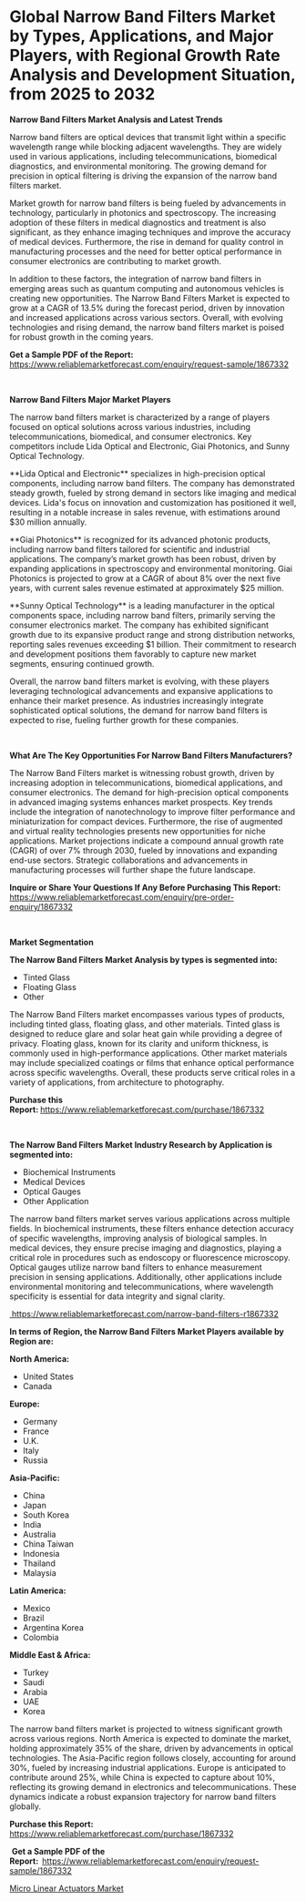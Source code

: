 <p><h1>Global Narrow Band Filters Market by Types, Applications, and Major Players, with Regional Growth Rate Analysis and Development Situation, from 2025 to 2032</h1></p><p><strong>Narrow Band Filters Market Analysis and Latest Trends</strong></p>
<p><p>Narrow band filters are optical devices that transmit light within a specific wavelength range while blocking adjacent wavelengths. They are widely used in various applications, including telecommunications, biomedical diagnostics, and environmental monitoring. The growing demand for precision in optical filtering is driving the expansion of the narrow band filters market.</p><p>Market growth for narrow band filters is being fueled by advancements in technology, particularly in photonics and spectroscopy. The increasing adoption of these filters in medical diagnostics and treatment is also significant, as they enhance imaging techniques and improve the accuracy of medical devices. Furthermore, the rise in demand for quality control in manufacturing processes and the need for better optical performance in consumer electronics are contributing to market growth.</p><p>In addition to these factors, the integration of narrow band filters in emerging areas such as quantum computing and autonomous vehicles is creating new opportunities. The Narrow Band Filters Market is expected to grow at a CAGR of 13.5% during the forecast period, driven by innovation and increased applications across various sectors. Overall, with evolving technologies and rising demand, the narrow band filters market is poised for robust growth in the coming years.</p></p>
<p><strong>Get a Sample PDF of the Report:&nbsp;</strong> <a href="https://www.reliablemarketforecast.com/enquiry/request-sample/1867332?utm_campaign=1144&utm_medium=2&utm_source=Github&utm_content=ia&utm_term=19022025&utm_id=narrow-band-filters">https://www.reliablemarketforecast.com/enquiry/request-sample/1867332</a></p>
<p>&nbsp;</p>
<p><strong>Narrow Band Filters Major Market Players</strong></p>
<p><p>The narrow band filters market is characterized by a range of players focused on optical solutions across various industries, including telecommunications, biomedical, and consumer electronics. Key competitors include Lida Optical and Electronic, Giai Photonics, and Sunny Optical Technology.</p><p>**Lida Optical and Electronic** specializes in high-precision optical components, including narrow band filters. The company has demonstrated steady growth, fueled by strong demand in sectors like imaging and medical devices. Lida's focus on innovation and customization has positioned it well, resulting in a notable increase in sales revenue, with estimations around $30 million annually.</p><p>**Giai Photonics** is recognized for its advanced photonic products, including narrow band filters tailored for scientific and industrial applications. The company’s market growth has been robust, driven by expanding applications in spectroscopy and environmental monitoring. Giai Photonics is projected to grow at a CAGR of about 8% over the next five years, with current sales revenue estimated at approximately $25 million.</p><p>**Sunny Optical Technology** is a leading manufacturer in the optical components space, including narrow band filters, primarily serving the consumer electronics market. The company has exhibited significant growth due to its expansive product range and strong distribution networks, reporting sales revenues exceeding $1 billion. Their commitment to research and development positions them favorably to capture new market segments, ensuring continued growth.</p><p>Overall, the narrow band filters market is evolving, with these players leveraging technological advancements and expansive applications to enhance their market presence. As industries increasingly integrate sophisticated optical solutions, the demand for narrow band filters is expected to rise, fueling further growth for these companies.</p></p>
<p>&nbsp;</p>
<p><strong>What Are The Key Opportunities For Narrow Band Filters Manufacturers?</strong></p>
<p><p>The Narrow Band Filters market is witnessing robust growth, driven by increasing adoption in telecommunications, biomedical applications, and consumer electronics. The demand for high-precision optical components in advanced imaging systems enhances market prospects. Key trends include the integration of nanotechnology to improve filter performance and miniaturization for compact devices. Furthermore, the rise of augmented and virtual reality technologies presents new opportunities for niche applications. Market projections indicate a compound annual growth rate (CAGR) of over 7% through 2030, fueled by innovations and expanding end-use sectors. Strategic collaborations and advancements in manufacturing processes will further shape the future landscape.</p></p>
<p><strong>Inquire or Share Your Questions If Any Before Purchasing This Report:</strong> <a href="https://www.reliablemarketforecast.com/enquiry/pre-order-enquiry/1867332?utm_campaign=1144&utm_medium=2&utm_source=Github&utm_content=ia&utm_term=19022025&utm_id=narrow-band-filters">https://www.reliablemarketforecast.com/enquiry/pre-order-enquiry/1867332</a></p>
<p>&nbsp;</p>
<p><strong>Market Segmentation</strong></p>
<p><strong>The Narrow Band Filters Market Analysis by types is segmented into:</strong></p>
<p><ul><li>Tinted Glass</li><li>Floating Glass</li><li>Other</li></ul></p>
<p><p>The Narrow Band Filters market encompasses various types of products, including tinted glass, floating glass, and other materials. Tinted glass is designed to reduce glare and solar heat gain while providing a degree of privacy. Floating glass, known for its clarity and uniform thickness, is commonly used in high-performance applications. Other market materials may include specialized coatings or films that enhance optical performance across specific wavelengths. Overall, these products serve critical roles in a variety of applications, from architecture to photography.</p></p>
<p><strong>Purchase this Report:&nbsp;</strong><a href="https://www.reliablemarketforecast.com/purchase/1867332?utm_campaign=1144&utm_medium=2&utm_source=Github&utm_content=ia&utm_term=19022025&utm_id=narrow-band-filters">https://www.reliablemarketforecast.com/purchase/1867332</a></p>
<p>&nbsp;</p>
<p><strong>The Narrow Band Filters Market Industry Research by Application is segmented into:</strong></p>
<p><ul><li>Biochemical Instruments</li><li>Medical Devices</li><li>Optical Gauges</li><li>Other Application</li></ul></p>
<p><p>The narrow band filters market serves various applications across multiple fields. In biochemical instruments, these filters enhance detection accuracy of specific wavelengths, improving analysis of biological samples. In medical devices, they ensure precise imaging and diagnostics, playing a critical role in procedures such as endoscopy or fluorescence microscopy. Optical gauges utilize narrow band filters to enhance measurement precision in sensing applications. Additionally, other applications include environmental monitoring and telecommunications, where wavelength specificity is essential for data integrity and signal clarity.</p></p>
<p><a href="https://www.reliablemarketforecast.com/narrow-band-filters-r1867332?utm_campaign=1144&utm_medium=2&utm_source=Github&utm_content=ia&utm_term=19022025&utm_id=narrow-band-filters">&nbsp;https://www.reliablemarketforecast.com/narrow-band-filters-r1867332</a></p>
<p><strong>In terms of Region, the Narrow Band Filters Market Players available by Region are:</strong></p>
<p>
    <p> <strong> North America: </strong>
        <ul>
            <li>United States</li>
            <li>Canada</li>
        </ul>
        </p> 
    <p> <strong> Europe: </strong>
        <ul>
            <li>Germany</li>
            <li>France</li>
            <li>U.K.</li>
            <li>Italy</li>
            <li>Russia</li>
        </ul>
        </p> 
    <p> <strong> Asia-Pacific: </strong>
        <ul>
            <li>China</li>
            <li>Japan</li>
            <li>South Korea</li>
            <li>India</li>
            <li>Australia</li>
            <li>China Taiwan</li>
            <li>Indonesia</li>
            <li>Thailand</li>
            <li>Malaysia</li>
        </ul>
        </p> 
    <p> <strong> Latin America: </strong>
        <ul>
            <li>Mexico</li>
            <li>Brazil</li>
            <li>Argentina Korea</li>
            <li>Colombia</li>
        </ul>
        </p> 
    <p> <strong> Middle East & Africa: </strong>
        <ul>
            <li>Turkey</li>
            <li>Saudi</li>
            <li>Arabia</li>
            <li>UAE</li>
            <li>Korea</li>
        </ul>
    </p>
    </p>
<p><p>The narrow band filters market is projected to witness significant growth across various regions. North America is expected to dominate the market, holding approximately 35% of the share, driven by advancements in optical technologies. The Asia-Pacific region follows closely, accounting for around 30%, fueled by increasing industrial applications. Europe is anticipated to contribute around 25%, while China is expected to capture about 10%, reflecting its growing demand in electronics and telecommunications. These dynamics indicate a robust expansion trajectory for narrow band filters globally.</p></p>
<p><strong>Purchase this Report: </strong><a href="https://www.reliablemarketforecast.com/purchase/1867332?utm_campaign=1144&utm_medium=2&utm_source=Github&utm_content=ia&utm_term=19022025&utm_id=narrow-band-filters">https://www.reliablemarketforecast.com/purchase/1867332</a></p>
<p>&nbsp;<strong>Get a Sample PDF of the Report:&nbsp;&nbsp;</strong><a href="https://www.reliablemarketforecast.com/enquiry/request-sample/1867332?utm_campaign=1144&utm_medium=2&utm_source=Github&utm_content=ia&utm_term=19022025&utm_id=narrow-band-filters">https://www.reliablemarketforecast.com/enquiry/request-sample/1867332</a></p>
<p><strong></strong></p>
<p><p><a href="https://github.com/mabutironaldo/Market-Research-Report-List-7/blob/main/micro-linear-actuators-market.md?utm_campaign=1144&utm_medium=2&utm_source=Github&utm_content=ia&utm_term=19022025&utm_id=narrow-band-filters">Micro Linear Actuators Market</a></p></p>